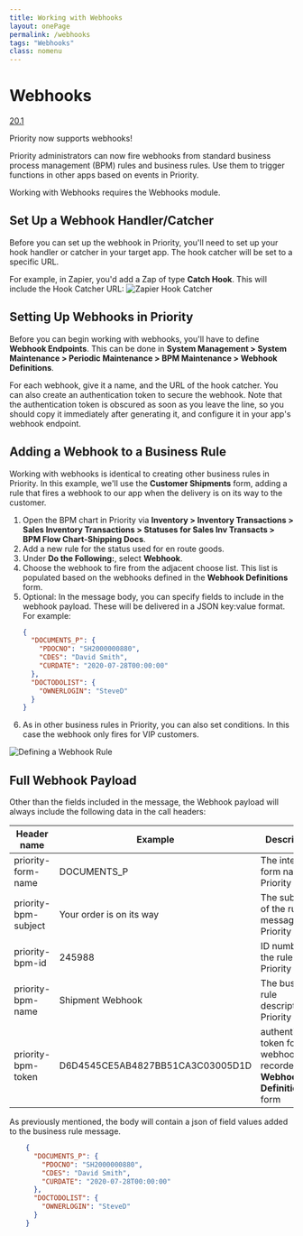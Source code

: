 ```yaml
---
title: Working with Webhooks
layout: onePage
permalink: /webhooks
tags: "Webhooks"
class: nomenu
---
```


# Webhooks

[20.1]()

Priority now supports webhooks!

Priority administrators can now fire webhooks from standard business process management (BPM) rules and business rules. Use them to trigger functions in other apps based on events in Priority.

Working with Webhooks requires the Webhooks module.

## Set Up a Webhook Handler/Catcher

Before you can set up the webhook in Priority, you'll need to set up your hook handler or catcher in your target app. The hook catcher will be set to a specific URL.

For example, in Zapier, you'd add a Zap of type **Catch Hook**. This will include the Hook Catcher URL:
![Zapier Hook Catcher](https://cdn.priority-software.com/docs/images/zapier_hook.png)


## Setting Up Webhooks in Priority

Before you can begin working with webhooks, you'll have to define **Webhook Endpoints**. This can be done in **System Management > System Maintenance > Periodic Maintenance > BPM Maintenance > Webhook Definitions**.

For each webhook, give it a name, and the URL of the hook catcher. You can also create an authentication token to secure the webhook. Note that the authentication token is obscured as soon as you leave the line, so you should copy it immediately after generating it, and configure it in your app's webhook endpoint.

## Adding a Webhook to a Business Rule

Working with webhooks is identical to creating other business rules in Priority. In this example, we'll use the **Customer Shipments** form, adding a rule that fires a webhook to our app when the delivery is on its way to the customer.

1.  Open the BPM chart in Priority via **Inventory > Inventory Transactions > Sales Inventory Transactions > Statuses for Sales Inv Transacts > BPM Flow Chart-Shipping Docs**.
2.  Add a new rule for the status used for en route goods.
3.  Under **Do the Following:**, select **Webhook**.
4.  Choose the webhook to fire from the adjacent choose list. This list is populated based on the webhooks defined in the **Webhook Definitions** form.
5.  Optional: In the message body, you can specify fields to include in the webhook payload. These will be delivered in a JSON key:value format. For example:
    ```json
    {
      "DOCUMENTS_P": {
        "PDOCNO": "SH2000000880",
        "CDES": "David Smith",
        "CURDATE": "2020-07-28T00:00:00"
      },
      "DOCTODOLIST": {
        "OWNERLOGIN": "SteveD"
      }
    }
    ```
6. As in other business rules in Priority, you can also set conditions. In this case the webhook only fires for VIP customers.


![Defining a Webhook Rule](https://cdn.priority-software.com/docs/images/webhook_bpm_definition.png)

## Full Webhook Payload

Other than the fields included in the message, the Webhook payload will always include the following data in the call headers:

| Header name | Example | Description |
|----|---|---|
|priority-form-name| DOCUMENTS_P | The internal form name in Priority |
|priority-bpm-subject | Your order is on its way | The subject of the rule message in Priority |
|priority-bpm-id | 245988 | ID number of the rule in Priority |
|priority-bpm-name | Shipment Webhook | The business rule description in Priority|
|priority-bpm-token| D6D4545CE5AB4827BB51CA3C03005D1D | authentication token for this webhook as recorded in **Webhook Definitions** form |

As previously mentioned, the body will contain a json of field values added to the business rule message.

```json
    {
      "DOCUMENTS_P": {
        "PDOCNO": "SH2000000880",
        "CDES": "David Smith",
        "CURDATE": "2020-07-28T00:00:00"
      },
      "DOCTODOLIST": {
        "OWNERLOGIN": "SteveD"
      }
    }
```